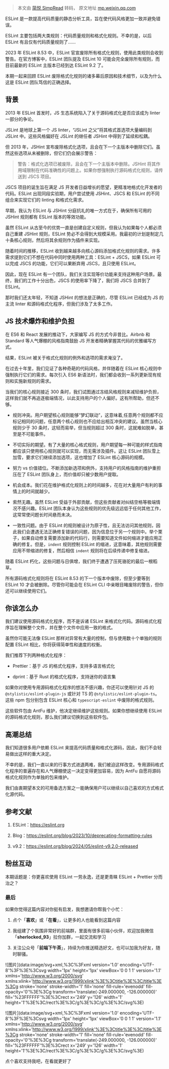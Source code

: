 > 本文由 [简悦 SimpRead](http://ksria.com/simpread/) 转码， 原文地址 [mp.weixin.qq.com](https://mp.weixin.qq.com/s/3IUaVZAtWVonS1mm28iIkg)

ESLint 是一款提高代码质量的静态分析工具，旨在使代码风格更加一致并避免错误。

ESLint 主要包括两大类规则：代码质量规则和格式化规则。不幸的是，以后 ESLint 有且仅有代码质量规则了......

2023 年 ESLint 8.53 中，ESLint 官宣废除所有格式化规则，使用此类规则会收到警告。在官方博客中，ESLint 团队提及 ESLint 10 可能会完全废除所有规则，而目前最新的 ESLint 主版本已经到达 ESLint 9.2 了。

本期一起来回顾 ESLint 废除格式化规则的诸多幕后原因和技术细节，以及为什么这是 ESLint 团队笃信的正确选择。

  

背景
--

2013 年 ESLint 首发时，JS 生态系统陷入了关于源码格式化是否应该成为 linter 一部分的争论。

JSLint 是地球上第一个 JS linter，“JSLint 之父”将其格式首选项大量编码到 JSLint 中。这些风格偏好在 JSLint 的继任者 JSHint 中得到了延续和松耦。

但 2013 年，JSHint 宣布废除格式化选项，且会在下一个主版本中删除它们。虽然这些选项从未被删除，但它们仍会展示警告：

> 警告：格式化选项已被废除，且会在下一个主版本中删除。JSHint 将其作用域限制在代码准确性的问题上。如果你想强制执行源码格式化规则，请传送到 JSCS 项目。

JSCS 项目的诞生旨在满足 JS 开发者日益增长的愿望，更精准地格式化开发者的代码。ESLint 出现同段实验期，用户尝试使用 JSHint、JSCS 和 ESLint 的不同组合来实现它们的 linting 和格式化需求。

早期，我认为 ESLint 与 JSHint 分庭抗礼的唯一方式在于，确保所有可用的 JSHint 规则都有 ESLint 版本的等效功能。

虽然 ESLint 从古至今的优势一直是创建自定义规则，但我认为如果每个人都必须自己重建 JSHint 规则，ESLint 势必不会得到大规模采用。我最初的计划是制定几十条核心规则，然后将其余规则作为插件来实现。

随着时间的推移，ESLint 收到越来越多向核心源码添加格式化规则的需求。许多需求提到它们不想在代码中同时使用两种工具：ESLint + JSCS，如果 ESLint 可以完成 JSCS 的功能，它们可以果断弃用 JSCS，且只使用 ESLint。

因此，现在 ESLint 有一个团队，我们关注实现等价功能来支持这种用户场景。最终，我们的工作十分出色，JSCS 的使用率下降了，我们将 JSCS 合并到了 ESLint。

那时我们还太年轻，不知道 JSHint 的想法是正确的，尽管 ESLint 已经成为 JS 的主流 linter 和源码格式化程序，但我们涉及了太多工作。

JS 技术爆炸和维护负担
------------

在 ES6 和 React 发展的推动下，大家编写 JS 的方式今非昔比。Airbnb 和 Standard 等人气爆棚的风格指南鼓励 JS 开发者精确掌握其代码的优雅编写方式。

结果，ESLint 被关于格式化规则的例外和选项的需求淹没了。

在过去十年里，我们见证了各种奇葩的代码风格，并伴随着在 ESLint 核心规则中强制执行它们的需求。每次引入 ES6 新语法时，我们都会收到一系列更新现有规则和实施新规则的需求。

当我们的核心规则接近 300 条时，我们试图通过冻结风格规则来减轻维护负担，这样我们就不再追逐极端情况，以此支持用户的个人偏好。这有所帮助，但还不够。

*   规则冲突。用户期望核心规则能够“梦幻联动”，这意味着,任意两个规则都不应标记相同的问题，任意两个核心规则也不应给出相互冲突的建议。虽然当核心规则少于 30 条时，这轻而易举，但当规则超过 300 条时，这就难如脱单，甚至是不可能事件。
    
*   不切实际的期望。有了大量的核心格式规则，用户期望每一种可能的样式指南都应该只使用核心规则就可以实现，而无需涉及插件。这让 ESLint 团队雪上加雪，要求它们继续添加选项，这也增加了 ESLint 核心源码的规模。
    
*   努力 vs 价值错位。不断添加新选项和例外，支持用户的风格指南的维护重担压在了 ESLint 团队身上，而价值却只被少数用户提取。
    
*   机会成本。我们花在维护格式化规则上的时间越多，花在对大量用户有利的事情上的时间就越少。
    
*   索然无趣。虽然 ESLint 受益于外部贡献，但这些贡献者对纠结空格等极端情况不感兴趣。ESLint 团队本身认为这些规则的优先级远远低于任何其他工作，这常常使问题长时间悬而未决。
    
*   一致性问题。由于 ESLint 的规则被设计为原子性，且无法访问其他规则，因此我们会遭遇无法正确修复错误的问题，因为信息位于另一个规则中。举个栗子，如果自动修复需要添加新的代码行，则需要知道文件如何缩进才能应用正确的修复。但是，`indent` 规则控制 ESLint 的缩进，这意味着，其他规则需要应用不带缩进的修复，然后相信 `indent` 规则将在后续传递中修复缩进。
    

随着 ESLint 朽化，这些问题与日俱增，我们终于遭遇了压死骆驼的最后一根稻草。

所有源码格式化规则将在 ESLint 8.53 的下一个版本中废除，但至少要等到 ESLint 10 才会被删除。尽管你可能会在 ESLint CLI 中亲眼目睹废除的警告，但你还可以继续使用它们。

你该怎么办
-----

我们建议使用源码格式化程序，而不是诉诸 ESLint 来格式化代码。源码格式化程序旨在理解整个文件，并在整个文件中应用一致的格式。

虽然你可能无法像 ESLint 那样对异常有大量的控制，但与使用数十个单独的规则配置 ESLint 相比，你将获得简单性和速度的权衡。

我们推荐下列两种格式化程序：

*   Prettier：基于 JS 的格式化程序，支持多语言格式化
    
*   dprint：基于 Rust 的格式化程序，支持迷你的语言集
    

如果你对使用专用源码格式化程序的想法不感兴趣，你还可以使用针对 JS 的 `@stylistic/eslint-plugin-js` 或针对 TS 的 `@stylistic/eslint-plugin-ts`。这些 npm 包分别包含 ESLint 核心和 `typescript-eslint` 中废除的格式规则。

这些软件包由 AntFu 维护，他决定继续维护这些规则。如果你想继续使用 ESLint 的源码格式化规则，那么我们建议切换到这些软件包。

高潮总结
----

我们知道很多用户依赖 ESLint 来提高代码质量和格式化源码，因此，我们不会轻易做出这样的重大决定。

不幸的是，我们一直以来的行事方式进退两难，我们被迫这样改变。专用源码格式化程序的普遍存在和人气爆棚使这一决定变得更加容易，因为 AntFu 自愿将源码格式化规则作为单独的包来维护。

我们由衷期望本文的可用备选方案之一能确保用户可以继续以自己喜欢的方式格式化源代码。

参考文献
----

1.  ESLint：https://eslint.org
    
2.  Blog：https://eslint.org/blog/2023/10/deprecating-formatting-rules
    
3.  v9.2：https://eslint.org/blog/2024/05/eslint-v9.2.0-released
    

粉丝互动
----

本期话题是：你更喜欢使用 ESLint 一劳永逸，还是更青睐 ESLint + Prettier 分而治之？

### 最后

  

  

如果你觉得这篇内容对你挺有启发，我想邀请你帮我个小忙：  

1.  点个「**喜欢**」或「**在看**」，让更多的人也能看到这篇内容
    
2.  我组建了个氛围非常好的前端群，里面有很多前端小伙伴，欢迎加我微信「**sherlocked_93**」拉你加群，一起交流和学习
    
3.  关注公众号「**前端下午茶**」，持续为你推送精选好文，也可以加我为好友，随时聊骚。
    

  

![图片](data:image/svg+xml,%3C%3Fxml version='1.0' encoding='UTF-8'%3F%3E%3Csvg width='1px' height='1px' viewBox='0 0 1 1' version='1.1' xmlns='http://www.w3.org/2000/svg' xmlns:xlink='http://www.w3.org/1999/xlink'%3E%3Ctitle%3E%3C/title%3E%3Cg stroke='none' stroke-width='1' fill='none' fill-rule='evenodd' fill-opacity='0'%3E%3Cg transform='translate(-249.000000, -126.000000)' fill='%23FFFFFF'%3E%3Crect x='249' y='126' width='1' height='1'%3E%3C/rect%3E%3C/g%3E%3C/g%3E%3C/svg%3E)

  

![图片](data:image/svg+xml,%3C%3Fxml version='1.0' encoding='UTF-8'%3F%3E%3Csvg width='1px' height='1px' viewBox='0 0 1 1' version='1.1' xmlns='http://www.w3.org/2000/svg' xmlns:xlink='http://www.w3.org/1999/xlink'%3E%3Ctitle%3E%3C/title%3E%3Cg stroke='none' stroke-width='1' fill='none' fill-rule='evenodd' fill-opacity='0'%3E%3Cg transform='translate(-249.000000, -126.000000)' fill='%23FFFFFF'%3E%3Crect x='249' y='126' width='1' height='1'%3E%3C/rect%3E%3C/g%3E%3C/g%3E%3C/svg%3E)

点个喜欢支持我吧，在看就更好了